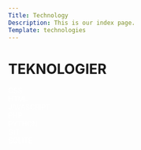 ```yaml
---
Title: Technology
Description: This is our index page.
Template: technologies
---
```


TEKNOLOGIER
==========================


<main class="tech-main">
    <div class="css-block tech-block"><a style="color: white; text-decoration:none;" href="%base_url%?technology/css">CSS</a></div>
    <div class="html-block tech-block"><a style="color: white; text-decoration:none;" href="%base_url%?technology/html">HTML</a></div>
    <div class="js-block tech-block" ><a style="color: white; text-decoration:none;" href="%base_url%?technology/javascript">JAVASCRIPT</a></div>
    <div class="php-block tech-block" ><a style="color: white; text-decoration:none;" href="%base_url%?technology/php">PHP</a></div>
    <div class="python-block tech-block" ><a style="color: white; text-decoration:none;" href="%base_url%/technology/python">PYTHON</a></div>
    <div class="git-block tech-block" ><a style="color: white; text-decoration:none;" href="%base_url%?technology/git">GIT</a></div>
    <div class="sqlite-block tech-block" ><a style="color: white; text-decoration:none;" href="%base_url%?technology/sqlite">SQLITE</a></div>
</main>